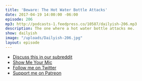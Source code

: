 ```yaml
---
title: 'Beware: The Hot Water Bottle Attacks'
date: 2017-04-19 14:00:00 -06:00
episode: 206
mp3: http://podcasts-1.feedpress.co/10587/dailyish-206.mp3
description: The one where a hot water bottle attacks me.
show: dailyish
image: "/uploads/Dailyish-206.jpg"
layout: episode
---
```


* [Discuss this in our subreddit](https://www.reddit.com/r/Goodstuff_fm/comments/66dfdm/dailyish_206_beware_the_hot_water_bottle_attacks/)
* [Show Me Your Mic](https://goodstuff.fm/smym/)
* [Follow me on Twitter](https://www.twitter.com/ichris)
* [Support me on Patreon](https://www.patreon.com/ichris)

